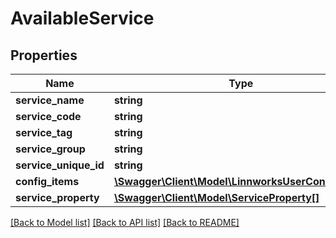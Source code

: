 # AvailableService

## Properties
Name | Type | Description | Notes
------------ | ------------- | ------------- | -------------
**service_name** | **string** |  | [optional] 
**service_code** | **string** |  | [optional] 
**service_tag** | **string** |  | [optional] 
**service_group** | **string** |  | [optional] 
**service_unique_id** | **string** |  | [optional] 
**config_items** | [**\Swagger\Client\Model\LinnworksUserConfigItem[]**](LinnworksUserConfigItem.md) |  | [optional] 
**service_property** | [**\Swagger\Client\Model\ServiceProperty[]**](ServiceProperty.md) |  | [optional] 

[[Back to Model list]](../../README.md#documentation-for-models) [[Back to API list]](../../README.md#documentation-for-api-endpoints) [[Back to README]](../../README.md)

